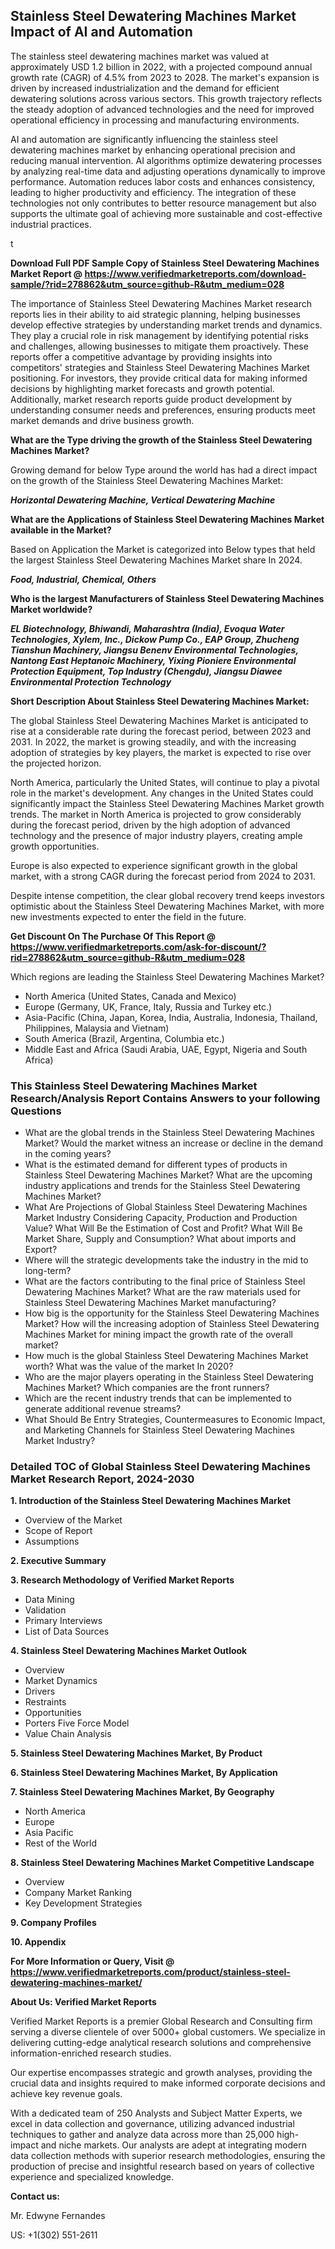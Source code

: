 <h2>Stainless Steel Dewatering Machines Market Impact of AI and Automation</h2><p>The stainless steel dewatering machines market was valued at approximately USD 1.2 billion in 2022, with a projected compound annual growth rate (CAGR) of 4.5% from 2023 to 2028. The market's expansion is driven by increased industrialization and the demand for efficient dewatering solutions across various sectors. This growth trajectory reflects the steady adoption of advanced technologies and the need for improved operational efficiency in processing and manufacturing environments.</p><p>AI and automation are significantly influencing the stainless steel dewatering machines market by enhancing operational precision and reducing manual intervention. AI algorithms optimize dewatering processes by analyzing real-time data and adjusting operations dynamically to improve performance. Automation reduces labor costs and enhances consistency, leading to higher productivity and efficiency. The integration of these technologies not only contributes to better resource management but also supports the ultimate goal of achieving more sustainable and cost-effective industrial practices.</p>t</p><p id="" class=""><strong>Download Full PDF Sample Copy of Stainless Steel Dewatering Machines Market Report @ <a href="https://www.verifiedmarketreports.com/download-sample/?rid=278862&utm_source=github-R&utm_medium=028" target="_blank">https://www.verifiedmarketreports.com/download-sample/?rid=278862&utm_source=github-R&utm_medium=028</a></strong></p><p>The importance of&nbsp;Stainless Steel Dewatering Machines Market research reports lies in their ability to aid strategic planning, helping businesses develop effective strategies by understanding market trends and dynamics. They play a crucial role in risk management by identifying potential risks and challenges, allowing businesses to mitigate them proactively. These reports offer a competitive advantage by providing insights into competitors' strategies and Stainless Steel Dewatering Machines Market positioning. For investors, they provide critical data for making informed decisions by highlighting market forecasts and growth potential. Additionally, market research reports guide product development by understanding consumer needs and preferences, ensuring products meet market demands and drive business growth.</p><p><strong>What are the&nbsp;Type driving the growth of the Stainless Steel Dewatering Machines Market?</strong></p><p id="" class="">Growing demand for below Type around the world has had a direct impact on the growth of the Stainless Steel Dewatering Machines Market:</p><em><strong>Horizontal Dewatering Machine, Vertical Dewatering Machine</strong></em></p><strong>What are the&nbsp;Applications&nbsp;of Stainless Steel Dewatering Machines Market available in the Market?</strong></p><p id="" class="">Based on Application the Market is categorized into Below types that held the largest Stainless Steel Dewatering Machines Market share In 2024.</p><em><strong>Food, Industrial, Chemical, Others</strong></em></p><strong>Who is the largest Manufacturers of Stainless Steel Dewatering Machines Market worldwide?</strong></p><p><em><strong>EL Biotechnology, Bhiwandi, Maharashtra (India), Evoqua Water Technologies, Xylem, Inc., Dickow Pump Co., EAP Group, Zhucheng Tianshun Machinery, Jiangsu Benenv Environmental Technologies, Nantong East Heptanoic Machinery, Yixing Pioniere Environmental Protection Equipment, Top Industry (Chengdu), Jiangsu Diawee Environmental Protection Technology</strong></em></p><p id="" class=""><strong>Short Description About Stainless Steel Dewatering Machines Market:</strong></p><p>The global Stainless Steel Dewatering Machines Market is anticipated to rise at a considerable rate during the forecast period, between 2023 and 2031. In 2022, the market is growing steadily, and with the increasing adoption of strategies by key players, the market is expected to rise over the projected horizon.</p><p>North America, particularly the United States, will continue to play a pivotal role in the market's development. Any changes in the United States could significantly impact the Stainless Steel Dewatering Machines Market growth trends. The market in North America is projected to grow considerably during the forecast period, driven by the high adoption of advanced technology and the presence of major industry players, creating ample growth opportunities.</p><p>Europe is also expected to experience significant growth in the global market, with a strong CAGR during the forecast period from 2024 to 2031.</p><p>Despite intense competition, the clear global recovery trend keeps investors optimistic about the Stainless Steel Dewatering Machines Market, with more new investments expected to enter the field in the future.</p><p id="" class=""><strong>Get Discount On The Purchase Of This Report @ <a href="https://www.verifiedmarketreports.com/ask-for-discount/?rid=278862&utm_source=github-R&utm_medium=028" target="_blank">https://www.verifiedmarketreports.com/ask-for-discount/?rid=278862&utm_source=github-R&utm_medium=028</a></strong></p>Which regions are leading the Stainless Steel Dewatering Machines Market?</p><ul><li>North America (United States, Canada and Mexico)</li><li>Europe (Germany, UK, France, Italy, Russia and Turkey etc.)</li><li>Asia-Pacific (China, Japan, Korea, India, Australia, Indonesia, Thailand, Philippines, Malaysia and Vietnam)</li><li>South America (Brazil, Argentina, Columbia etc.)</li><li>Middle East and Africa (Saudi Arabia, UAE, Egypt, Nigeria and South Africa)</li></ul><h3 id="" class="">This Stainless Steel Dewatering Machines Market Research/Analysis Report Contains Answers to your following Questions</h3><ul><li>What are the global trends in the Stainless Steel Dewatering Machines Market? Would the market witness an increase or decline in the demand in the coming years?</li><li>What is the estimated demand for different types of products in Stainless Steel Dewatering Machines Market? What are the upcoming industry applications and trends for the Stainless Steel Dewatering Machines Market?</li><li>What Are Projections of Global Stainless Steel Dewatering Machines Market Industry Considering Capacity, Production and Production Value? What Will Be the Estimation of Cost and Profit? What Will Be Market Share, Supply and Consumption? What about imports and Export?</li><li>Where will the strategic developments take the industry in the mid to long-term?</li><li>What are the factors contributing to the final price of Stainless Steel Dewatering Machines Market? What are the raw materials used for Stainless Steel Dewatering Machines Market manufacturing?</li><li>How big is the opportunity for the Stainless Steel Dewatering Machines Market? How will the increasing adoption of Stainless Steel Dewatering Machines Market for mining impact the growth rate of the overall market?</li><li>How much is the global Stainless Steel Dewatering Machines Market worth? What was the value of the market In 2020?</li><li>Who are the major players operating in the Stainless Steel Dewatering Machines Market? Which companies are the front runners?</li><li>Which are the recent industry trends that can be implemented to generate additional revenue streams?</li><li>What Should Be Entry Strategies, Countermeasures to Economic Impact, and Marketing Channels for Stainless Steel Dewatering Machines Market Industry?</li></ul><h3 id="" class="">Detailed TOC of Global Stainless Steel Dewatering Machines Market Research Report, 2024-2030</h3><p id="" class=""><strong>1. Introduction of the Stainless Steel Dewatering Machines Market</strong></p><ul><li>Overview of the Market</li><li>Scope of Report</li><li>Assumptions</li></ul><p id="" class=""><strong>2. Executive Summary</strong></p><p id="" class=""><strong>3. Research Methodology of Verified Market Reports</strong></p><ul><li>Data Mining</li><li>Validation</li><li>Primary Interviews</li><li>List of Data Sources</li></ul><p id="" class=""><strong>4. Stainless Steel Dewatering Machines Market Outlook</strong></p><ul><li>Overview</li><li>Market Dynamics</li><li>Drivers</li><li>Restraints</li><li>Opportunities</li><li>Porters Five Force Model</li><li>Value Chain Analysis</li></ul><p id="" class=""><strong>5. Stainless Steel Dewatering Machines Market, By Product</strong></p><p id="" class=""><strong>6. Stainless Steel Dewatering Machines Market, By Application</strong></p><p id="" class=""><strong>7. Stainless Steel Dewatering Machines Market, By Geography</strong></p><ul><li>North America</li><li>Europe</li><li>Asia Pacific</li><li>Rest of the World</li></ul><p id="" class=""><strong>8. Stainless Steel Dewatering Machines Market Competitive Landscape</strong></p><ul><li>Overview</li><li>Company Market Ranking</li><li>Key Development Strategies</li></ul><p id="" class=""><strong>9. Company Profiles</strong></p><p id="" class=""><strong>10. Appendix</strong></p><p id="" class=""><strong>For More Information or Query, Visit @ <a href="https://www.verifiedmarketreports.com/product/stainless-steel-dewatering-machines-market/" target="_blank">https://www.verifiedmarketreports.com/product/stainless-steel-dewatering-machines-market/</a></strong></p><p id="" class=""><strong>About Us: Verified Market Reports</strong></p><p id="" class="">Verified Market Reports is a premier Global Research and Consulting firm serving a diverse clientele of over 5000+ global customers. We specialize in delivering cutting-edge analytical research solutions and comprehensive information-enriched research studies.</p><p id="" class="">Our expertise encompasses strategic and growth analyses, providing the crucial data and insights required to make informed corporate decisions and achieve key revenue goals.</p><p id="" class="">With a dedicated team of 250 Analysts and Subject Matter Experts, we excel in data collection and governance, utilizing advanced industrial techniques to gather and analyze data across more than 25,000 high-impact and niche markets. Our analysts are adept at integrating modern data collection methods with superior research methodologies, ensuring the production of precise and insightful research based on years of collective experience and specialized knowledge.</p><p id="" class=""><strong>Contact us:</strong></p><p id="" class="">Mr. Edwyne Fernandes</p><p id="" class="">US: +1(302) 551-2611</p>